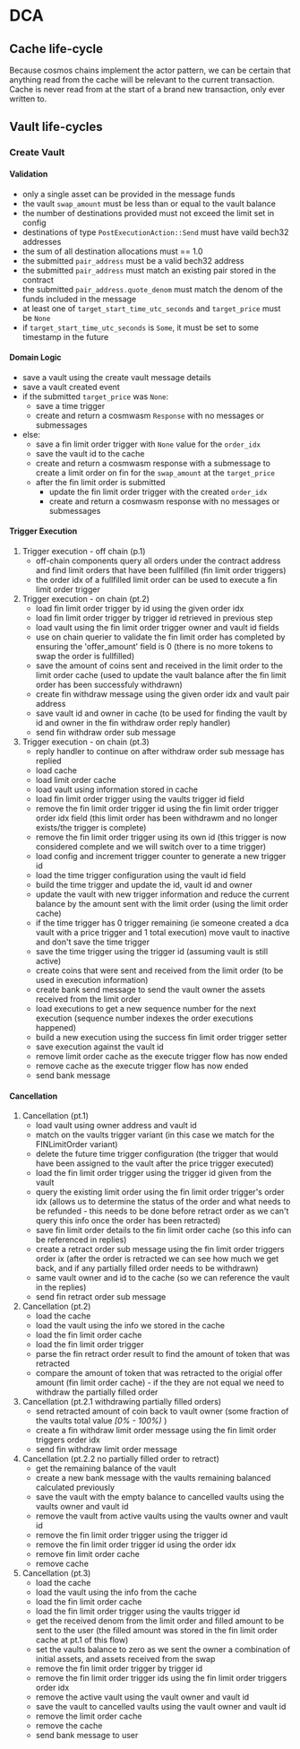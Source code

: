# DCA

## Cache life-cycle

Because cosmos chains implement the actor pattern, we can be certain that anything read from the cache will be relevant to the current transaction. Cache is never read from at the start of a brand new transaction, only ever written to.

## Vault life-cycles

### Create Vault

#### Validation

- only a single asset can be provided in the message funds
- the vault `swap_amount` must be less than or equal to the vault balance
- the number of destinations provided must not exceed the limit set in config
- destinations of type `PostExecutionAction::Send` must have vaild bech32 addresses
- the sum of all destination allocations must == 1.0
- the submitted `pair_address` must be a valid bech32 address
- the submitted `pair_address` must match an existing pair stored in the contract
- the submitted `pair_address.quote_denom` must match the denom of the funds included in the message
- at least one of `target_start_time_utc_seconds` and `target_price` must be `None`
- if `target_start_time_utc_seconds` is `Some`, it must be set to some timestamp in the future

#### Domain Logic

- save a vault using the create vault message details
- save a vault created event
- if the submitted `target_price` was `None`:
  - save a time trigger
  - create and return a cosmwasm `Response` with no messages or submessages
- else:
  - save a fin limit order trigger with `None` value for the `order_idx`
  - save the vault id to the cache
  - create and return a cosmwasm response with a submessage to create a limit order on fin for the `swap_amount` at the `target_price`
  - after the fin limit order is submitted
    - update the fin limit order trigger with the created `order_idx`
    - create and return a cosmwasm response with no messages or submessages

#### Trigger Execution

1. Trigger execution - off chain (p.1)
   - off-chain components query all orders under the contract address and find limit orders that have been fullfilled (fin limit order triggers)
   - the order idx of a fullfilled limit order can be used to execute a fin limit order trigger
2. Trigger execution - on chain (pt.2)
   - load fin limit order trigger by id using the given order idx
   - load fin limit order trigger by trigger id retrieved in previous step
   - load vault using the fin limit order trigger owner and vault id fields
   - use on chain querier to validate the fin limit order has completed by ensuring the 'offer_amount' field is 0 (there is no more tokens to swap the order is fullfilled)
   - save the amount of coins sent and received in the limit order to the limit order cache (used to update the vault balance after the fin limit order has been successfuly withdrawn)
   - create fin withdraw message using the given order idx and vault pair address
   - save vault id and owner in cache (to be used for finding the vault by id and owner in the fin withdraw order reply handler)
   - send fin withdraw order sub message
3. Trigger execution - on chain (pt.3)
   - reply handler to continue on after withdraw order sub message has replied
   - load cache
   - load limit order cache
   - load vault using information stored in cache
   - load fin limit order trigger using the vaults trigger id field
   - remove the fin limit order trigger id using the fin limit order trigger order idx field (this limit order has been withdrawm and no longer exists/the trigger is complete)
   - remove the fin limit order trigger using its own id (this trigger is now considered complete and we will switch over to a time trigger)
   - load config and increment trigger counter to generate a new trigger id
   - load the time trigger configuration using the vault id field
   - build the time trigger and update the id, vault id and owner
   - update the vault with new trigger information and reduce the current balance by the amount sent with the limit order (using the limit order cache)
   - if the time trigger has 0 trigger remaining (ie someone created a dca vault with a price trigger and 1 total execution) move vault to inactive and don't save the time trigger
   - save the time trigger using the trigger id (assuming vault is still active)
   - create coins that were sent and received from the limit order (to be used in execution information)
   - create bank send message to send the vault owner the assets received from the limit order
   - load executions to get a new sequence number for the next execution (sequence number indexes the order executions happened)
   - build a new execution using the success fin limit order trigger setter
   - save execution against the vault id
   - remove limit order cache as the execute trigger flow has now ended
   - remove cache as the execute trigger flow has now ended
   - send bank message

#### Cancellation

1. Cancellation (pt.1)
   - load vault using owner address and vault id
   - match on the vaults trigger variant (in this case we match for the FINLimitOrder variant)
   - delete the future time trigger configuration (the trigger that would have been assigned to the vault after the price trigger executed)
   - load the fin limit order trigger using the trigger id given from the vault
   - query the existing limit order using the fin limit order trigger's order idx (allows us to determine the status of the order and what needs to be refunded - this needs to be done before retract order as we can't query this info once the order has been retracted)
   - save fin limit order details to the fin limit order cache (so this info can be referenced in replies)
   - create a retract order sub message using the fin limit order triggers order ix (after the order is retracted we can see how much we get back, and if any partially filled order needs to be withdrawn)
   - same vault owner and id to the cache (so we can reference the vault in the replies)
   - send fin retract order sub message
2. Cancellation (pt.2)
   - load the cache
   - load the vault using the info we stored in the cache
   - load the fin limit order cache
   - load the fin limit order trigger
   - parse the fin retract order result to find the amount of token that was retracted
   - compare the amount of token that was retracted to the origial offer amount (fin limit order cache) - if the they are not equal we need to withdraw the partially filled order
3. Cancellation (pt.2.1 withdrawing partially filled orders)
   - send retracted amount of coin back to vault owner (some fraction of the vaults total value _[0% - 100%)_ )
   - create a fin withdraw limit order message using the fin limit order triggers order idx
   - send fin withdraw limit order message
4. Cancellation (pt.2.2 no partially filled order to retract)
   - get the remaining balance of the vault
   - create a new bank message with the vaults remaining balanced calculated previously
   - save the vault with the empty balance to cancelled vaults using the vaults owner and vault id
   - remove the vault from active vaults using the vaults owner and vault id
   - remove the fin limit order trigger using the trigger id
   - remove the fin limit order trigger id using the order idx
   - remove fin limit order cache
   - remove cache
5. Cancellation (pt.3)
   - load the cache
   - load the vault using the info from the cache
   - load the fin limit order cache
   - load the fin limit order trigger using the vaults trigger id
   - get the received denom from the limit order and filled amount to be sent to the user (the filled amount was stored in the fin limit order cache at pt.1 of this flow)
   - set the vaults balance to zero as we sent the owner a combination of initial assets, and assets received from the swap
   - remove the fin limit order trigger by trigger id
   - remove the fin limit order trigger ids using the fin limit order triggers order idx
   - remove the active vault using the vault owner and vault id
   - save the vault to cancelled vaults using the vault owner and vault id
   - remove the limit order cache
   - remove the cache
   - send bank message to user
